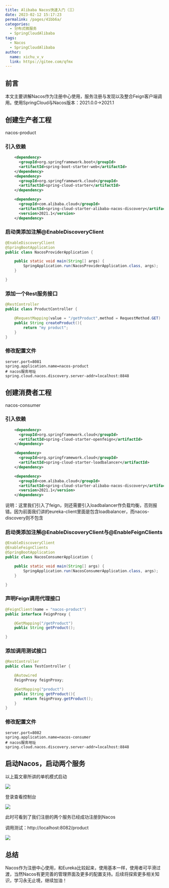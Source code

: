 ```yaml
---
title: Alibaba Nacos快速入门（三）
date: 2023-02-12 15:17:23
permalink: /pages/41bb6a/
categories:
  - 分布式微服务
  - SpringCloudAlibaba
tags:
  - Nacos
  - SpringCloudAlibaba
author: 
  name: xichu_v_v
  link: https://gitee.com/qfmx
---
```


## 前言
本文主要讲解Nacos作为注册中心使用，服务注册与发现以及整合Feign客户端调用。使用SpringCloud与Nacos版本：2021.0.0->2021.1



## 创建生产者工程

nacos-product

### 引入依赖
```xml
    <dependency>
      <groupId>org.springframework.boot</groupId>
      <artifactId>spring-boot-starter-web</artifactId>
    </dependency>
    <dependency>
      <groupId>org.springframework.cloud</groupId>
      <artifactId>spring-cloud-starter</artifactId>
    </dependency>

    <dependency>
      <groupId>com.alibaba.cloud</groupId>
      <artifactId>spring-cloud-starter-alibaba-nacos-discovery</artifactId>
      <version>2021.1</version>
    </dependency>
```

### 启动类添加注解@EnableDiscoveryClient
```java
@EnableDiscoveryClient
@SpringBootApplication
public class NacosProviderApplication {

    public static void main(String[] args) {
        SpringApplication.run(NacosProviderApplication.class, args);
    }

}
```

### 添加一个Rest服务接口
```java
@RestController
public class ProductController {

    @RequestMapping(value = "/getProduct",method = RequestMethod.GET)
    public String createProduct(){
        return "my product";
    }
}
```

### 修改配置文件
```properties
server.port=8081
spring.application.name=nacos-product
# nacos服务地址
spring.cloud.nacos.discovery.server-addr=localhost:8848
```


## 创建消费者工程

nacos-consumer

### 引入依赖
```xml
    <dependency>
      <groupId>org.springframework.cloud</groupId>
      <artifactId>spring-cloud-starter-openfeign</artifactId>
    </dependency>

    <dependency>
      <groupId>org.springframework.cloud</groupId>
      <artifactId>spring-cloud-starter-loadbalancer</artifactId>
    </dependency>

    <dependency>
      <groupId>com.alibaba.cloud</groupId>
      <artifactId>spring-cloud-starter-alibaba-nacos-discovery</artifactId>
      <version>2021.1</version>
    </dependency>
```
说明：这里我们引入了feign，则还需要引入loadbalancer作负载均衡，否则报错。因为前面我们讲的eureka-client里面是包含loadbalancer，而nacos-discovery则不包含



### 启动类添加注解@EnableDiscoveryClient与@EnableFeignClients
```java
@EnableDiscoveryClient
@EnableFeignClients
@SpringBootApplication
public class NacosConsumerApplication {

    public static void main(String[] args) {
        SpringApplication.run(NacosConsumerApplication.class, args);
    }

}
```

### 声明Feign调用代理接口
```java
@FeignClient(name = "nacos-product")
public interface FeignProxy {

    @GetMapping("/getProduct")
    public String getProduct();

}
```


### 添加调用测试接口
```java
@RestController
public class TestController {

    @Autowired
    FeignProxy feignProxy;

    @GetMapping("product")
    public String getProduct(){
        return feignProxy.getProduct();
    }
}
```

### 修改配置文件
```properties
server.port=8082
spring.application.name=nacos-consumer
# nacos服务地址
spring.cloud.nacos.discovery.server-addr=localhost:8848
```


## 启动Nacos，启动两个服务

以上篇文章所讲的单机模式启动

![](https://fire-repository.oss-cn-beijing.aliyuncs.com/spring-cloud/230212/9.png)

登录查看控制台

![](https://fire-repository.oss-cn-beijing.aliyuncs.com/spring-cloud/230212/10.png)

此时可看到了我们注册的两个服务已经成功注册到Nacos

调用测试：http://localhost:8082/product

![](https://fire-repository.oss-cn-beijing.aliyuncs.com/spring-cloud/230212/11.png)


## 总结

Nacos作为注册中心使用，和Eureka比较起来，使用基本一样，使用者可平滑过渡，当然Nacos有更完善的管理界面及更多的配置支持。后续将探索更多相关知识，学习永无止境，继续加油！